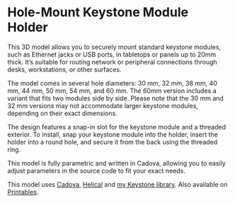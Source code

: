 # Hole-Mount Keystone Module Holder

This 3D model allows you to securely mount standard keystone modules, such as Ethernet jacks or USB ports, in tabletops or panels up to
20mm thick. It’s suitable for routing network or peripheral connections through desks, workstations, or other surfaces.

The model comes in several hole diameters: 30 mm, 32 mm, 38 mm, 40 mm, 44 mm, 50 mm, 54 mm, and 60 mm. The 60mm version includes a variant
that fits two modules side by side. Please note that the 30 mm and 32 mm versions may not accommodate larger keystone modules, depending on
their exact dimensions.

The design features a snap-in slot for the keystone module and a threaded exterior. To install, snap your keystone module into the holder,
insert the holder into a round hole, and secure it from the back using the threaded ring.

This model is fully parametric and written in Cadova, allowing you to easily adjust parameters in the source code to fit your exact
needs.

This model uses [Cadova](https://github.com/tomasf/Cadova), [Helical](https://github.com/tomasf/Helical) and
[my Keystone library](https://github.com/tomasf/Keystone).
Also available on [Printables](https://www.printables.com/model/1025872-hole-mount-keystone-module-holder).
